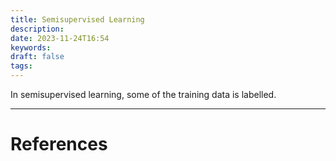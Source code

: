```yaml
---
title: Semisupervised Learning
description: 
date: 2023-11-24T16:54
keywords: 
draft: false
tags:
---
```

In semisupervised learning, some of the training data is labelled.


---
# References
